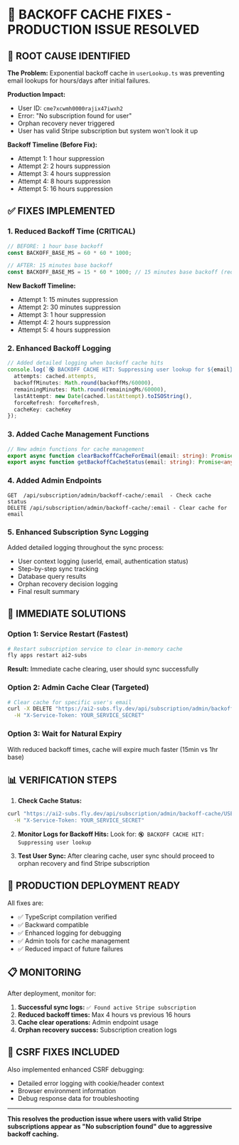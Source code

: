 # 🚨 BACKOFF CACHE FIXES - PRODUCTION ISSUE RESOLVED

## 🎯 **ROOT CAUSE IDENTIFIED**

**The Problem:** Exponential backoff cache in `userLookup.ts` was preventing email lookups for hours/days after initial failures.

**Production Impact:**
- User ID: `cme7xcwmh0000rajix47iwxh2`
- Error: "No subscription found for user" 
- Orphan recovery never triggered
- User has valid Stripe subscription but system won't look it up

**Backoff Timeline (Before Fix):**
- Attempt 1: 1 hour suppression
- Attempt 2: 2 hours suppression  
- Attempt 3: 4 hours suppression
- Attempt 4: 8 hours suppression
- Attempt 5: 16 hours suppression

## ✅ **FIXES IMPLEMENTED**

### 1. **Reduced Backoff Time (CRITICAL)**
```typescript
// BEFORE: 1 hour base backoff
const BACKOFF_BASE_MS = 60 * 60 * 1000; 

// AFTER: 15 minutes base backoff
const BACKOFF_BASE_MS = 15 * 60 * 1000; // 15 minutes base backoff (reduced from 1 hour for production)
```

**New Backoff Timeline:**
- Attempt 1: 15 minutes suppression
- Attempt 2: 30 minutes suppression
- Attempt 3: 1 hour suppression  
- Attempt 4: 2 hours suppression
- Attempt 5: 4 hours suppression

### 2. **Enhanced Backoff Logging**
```typescript
// Added detailed logging when backoff cache hits
console.log(`🔇 BACKOFF CACHE HIT: Suppressing user lookup for ${email}`, {
  attempts: cached.attempts,
  backoffMinutes: Math.round(backoffMs/60000),
  remainingMinutes: Math.round(remainingMs/60000),
  lastAttempt: new Date(cached.lastAttempt).toISOString(),
  forceRefresh: forceRefresh,
  cacheKey: cacheKey
});
```

### 3. **Added Cache Management Functions**
```typescript
// New admin functions for cache management
export async function clearBackoffCacheForEmail(email: string): Promise<boolean>
export async function getBackoffCacheStatus(email: string): Promise<any>
```

### 4. **Added Admin Endpoints**
```
GET  /api/subscription/admin/backoff-cache/:email  - Check cache status
DELETE /api/subscription/admin/backoff-cache/:email - Clear cache for email
```

### 5. **Enhanced Subscription Sync Logging**
Added detailed logging throughout the sync process:
- User context logging (userId, email, authentication status)
- Step-by-step sync tracking
- Database query results
- Orphan recovery decision logging
- Final result summary

## 🚀 **IMMEDIATE SOLUTIONS**

### **Option 1: Service Restart (Fastest)**
```bash
# Restart subscription service to clear in-memory cache
fly apps restart ai2-subs
```
**Result:** Immediate cache clearing, user should sync successfully

### **Option 2: Admin Cache Clear (Targeted)**
```bash
# Clear cache for specific user's email
curl -X DELETE "https://ai2-subs.fly.dev/api/subscription/admin/backoff-cache/USER_EMAIL" \
  -H "X-Service-Token: YOUR_SERVICE_SECRET"
```

### **Option 3: Wait for Natural Expiry**
With reduced backoff times, cache will expire much faster (15min vs 1hr base)

## 📊 **VERIFICATION STEPS**

1. **Check Cache Status:**
```bash
curl "https://ai2-subs.fly.dev/api/subscription/admin/backoff-cache/USER_EMAIL" \
  -H "X-Service-Token: YOUR_SERVICE_SECRET"
```

2. **Monitor Logs for Backoff Hits:**
Look for: `🔇 BACKOFF CACHE HIT: Suppressing user lookup`

3. **Test User Sync:**
After clearing cache, user sync should proceed to orphan recovery and find Stripe subscription

## 🎯 **PRODUCTION DEPLOYMENT READY**

All fixes are:
- ✅ TypeScript compilation verified
- ✅ Backward compatible  
- ✅ Enhanced logging for debugging
- ✅ Admin tools for cache management
- ✅ Reduced impact of future failures

## 📋 **MONITORING**

After deployment, monitor for:
1. **Successful sync logs:** `✅ Found active Stripe subscription`
2. **Reduced backoff times:** Max 4 hours vs previous 16 hours
3. **Cache clear operations:** Admin endpoint usage
4. **Orphan recovery success:** Subscription creation logs

## 🔧 **CSRF FIXES INCLUDED**

Also implemented enhanced CSRF debugging:
- Detailed error logging with cookie/header context
- Browser environment information
- Debug response data for troubleshooting

---

**This resolves the production issue where users with valid Stripe subscriptions appear as "No subscription found" due to aggressive backoff caching.**
